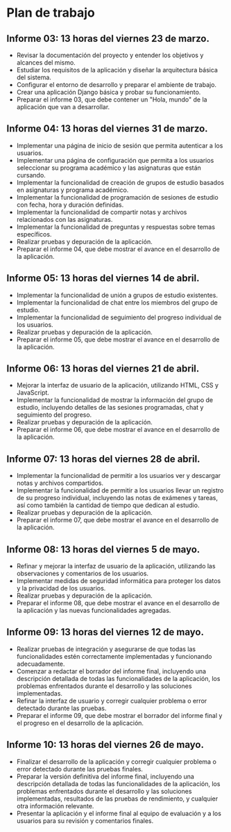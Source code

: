 # Plan de trabajo

## Informe 03: 13 horas del viernes 23 de marzo.

* Revisar la documentación del proyecto y entender los objetivos y alcances del mismo.
* Estudiar los requisitos de la aplicación y diseñar la arquitectura básica del sistema.
* Configurar el entorno de desarrollo y preparar el ambiente de trabajo.
* Crear una aplicación Django básica y probar su funcionamiento.
* Preparar el informe 03, que debe contener un "Hola, mundo" de la aplicación que van a desarrollar.

## Informe 04: 13 horas del viernes 31 de marzo.

* Implementar una página de inicio de sesión que permita autenticar a los usuarios.
* Implementar una página de configuración que permita a los usuarios seleccionar su programa académico y las asignaturas que están cursando.
* Implementar la funcionalidad de creación de grupos de estudio basados en asignaturas y programa académico.
* Implementar la funcionalidad de programación de sesiones de estudio con fecha, hora y duración definidas.
* Implementar la funcionalidad de compartir notas y archivos relacionados con las asignaturas.
* Implementar la funcionalidad de preguntas y respuestas sobre temas específicos.
* Realizar pruebas y depuración de la aplicación.
* Preparar el informe 04, que debe mostrar el avance en el desarrollo de la aplicación.

## Informe 05: 13 horas del viernes 14 de abril.


* Implementar la funcionalidad de unión a grupos de estudio existentes.
* Implementar la funcionalidad de chat entre los miembros del grupo de estudio.
* Implementar la funcionalidad de seguimiento del progreso individual de los usuarios.
* Realizar pruebas y depuración de la aplicación.
* Preparar el informe 05, que debe mostrar el avance en el desarrollo de la aplicación.

## Informe 06: 13 horas del viernes 21 de abril.

* Mejorar la interfaz de usuario de la aplicación, utilizando HTML, CSS y JavaScript.
* Implementar la funcionalidad de mostrar la información del grupo de estudio, incluyendo detalles de las sesiones programadas, chat y seguimiento del progreso.
* Realizar pruebas y depuración de la aplicación.
* Preparar el informe 06, que debe mostrar el avance en el desarrollo de la aplicación.

## Informe 07: 13 horas del viernes 28 de abril.

* Implementar la funcionalidad de permitir a los usuarios ver y descargar notas y archivos compartidos.
* Implementar la funcionalidad de permitir a los usuarios llevar un registro de su progreso individual, incluyendo las notas de exámenes y tareas, así como también la cantidad de tiempo que dedican al estudio.
* Realizar pruebas y depuración de la aplicación.
* Preparar el informe 07, que debe mostrar el avance en el desarrollo de la aplicación.

## Informe 08: 13 horas del viernes 5 de mayo.

* Refinar y mejorar la interfaz de usuario de la aplicación, utilizando las observaciones y comentarios de los usuarios.
* Implementar medidas de seguridad informática para proteger los datos y la privacidad de los usuarios.
* Realizar pruebas y depuración de la aplicación.
* Preparar el informe 08, que debe mostrar el avance en el desarrollo de la aplicación y las nuevas funcionalidades agregadas.

## Informe 09: 13 horas del viernes 12 de mayo.

* Realizar pruebas de integración y asegurarse de que todas las funcionalidades estén correctamente implementadas y funcionando adecuadamente.
* Comenzar a redactar el borrador del informe final, incluyendo una descripción detallada de todas las funcionalidades de la aplicación, los problemas enfrentados durante el desarrollo y las soluciones implementadas.
* Refinar la interfaz de usuario y corregir cualquier problema o error detectado durante las pruebas.
* Preparar el informe 09, que debe mostrar el borrador del informe final y el progreso en el desarrollo de la aplicación.

## Informe 10: 13 horas del viernes 26 de mayo.

* Finalizar el desarrollo de la aplicación y corregir cualquier problema o error detectado durante las pruebas finales.
* Preparar la versión definitiva del informe final, incluyendo una descripción detallada de todas las funcionalidades de la aplicación, los problemas enfrentados durante el desarrollo y las soluciones implementadas, resultados de las pruebas de rendimiento, y cualquier otra información relevante.
* Presentar la aplicación y el informe final al equipo de evaluación y a los usuarios para su revisión y comentarios finales.

